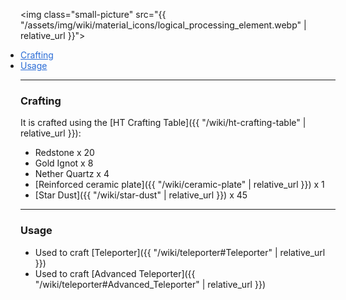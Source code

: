 <img class="small-picture" src="{{ "/assets/img/wiki/material_icons/logical_processing_element.webp" | relative_url }}">

<div class="article-content">
<ul style="padding:0px;margin:0px">
    <li><a href="#Crafting" style="color:#2a6cd6;">Crafting</a></li>
    <li><a href="#Usage" style="color:#2a6cd6;">Usage</a></li>
</ul>
</div>

---

<a name="Crafting"></a>

### Crafting

It is crafted using the [HT Crafting Table]({{ "/wiki/ht-crafting-table" | relative_url }}):  

- Redstone x 20  
- Gold Ignot x 8  
- Nether Quartz x 4  
- [Reinforced ceramic plate]({{ "/wiki/ceramic-plate" | relative_url }}) x 1  
- [Star Dust]({{ "/wiki/star-dust" | relative_url }}) x 45  

---

<a name="Usage"></a>

### Usage

* Used to craft [Teleporter]({{ "/wiki/teleporter#Teleporter" | relative_url }})  
* Used to craft [Advanced Teleporter]({{ "/wiki/teleporter#Advanced_Teleporter" | relative_url }})